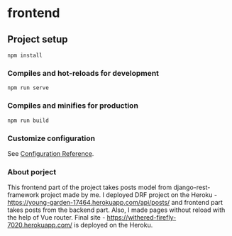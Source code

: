 # frontend

## Project setup
```
npm install
```

### Compiles and hot-reloads for development
```
npm run serve
```

### Compiles and minifies for production
```
npm run build
```

### Customize configuration
See [Configuration Reference](https://cli.vuejs.org/config/).

### About porject
This frontend part of the project takes posts model from django-rest-framework project made by me.
I deployed DRF project on the Heroku - https://young-garden-17464.herokuapp.com/api/posts/ and frontend part takes posts from the backend part.
Also, I made pages without reload with the help of Vue router. Final site - https://withered-firefly-7020.herokuapp.com/ is deployed on the Heroku.
